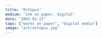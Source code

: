 ```yaml
---
title: "Octopus"
medium: "ink on paper, digital"
date: "2002-01-11"
tags: ["works on paper", "digital media"]
image: "art/octopus.jpg"
---
```

